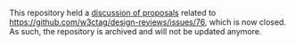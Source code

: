 This repository held a [discussion of proposals](https://w3ctag.github.io/with-credentials/) related to https://github.com/w3ctag/design-reviews/issues/76, which is now closed. As such, the repository is archived and will not be updated anymore.
